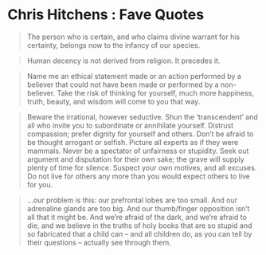 # Chris Hitchens : Fave Quotes

> The person who is certain, and who claims divine warrant for his certainty, belongs now to the infancy of our species.

> Human decency is not derived from religion. It precedes it.

> Name me an ethical statement made or an action performed by a believer that could not have been made or performed by a non-believer. Take the risk of thinking for yourself, much more happiness, truth, beauty, and wisdom will come to you that way.

> Beware the irrational, however seductive. Shun the ‘transcendent’ and all who invite you to subordinate or annihilate yourself. Distrust compassion; prefer dignity for yourself and others. Don’t be afraid to be thought arrogant or selfish. Picture all experts as if they were mammals. Never be a spectator of unfairness or stupidity. Seek out argument and disputation for their own sake; the grave will supply plenty of time for silence. Suspect your own motives, and all excuses. Do not live for others any more than you would expect others to live for you.

> ...our problem is this: our prefrontal lobes are too small. And our adrenaline glands are too big. And our thumb/finger opposition isn’t all that it might be. And we’re afraid of the dark, and we’re afraid to die, and we believe in the truths of holy books that are so stupid and so fabricated that a child can – and all children do, as you can tell by their questions – actually see through them.
